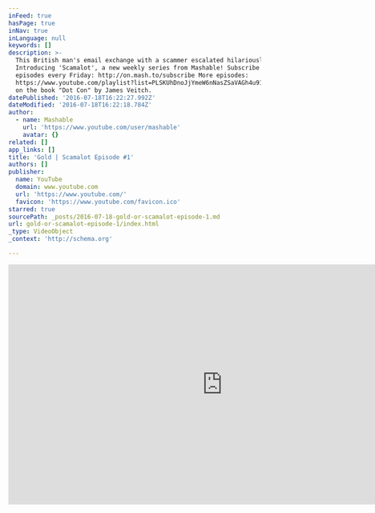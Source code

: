 ```yaml
---
inFeed: true
hasPage: true
inNav: true
inLanguage: null
keywords: []
description: >-
  This British man's email exchange with a scammer escalated hilariously.
  Introducing 'Scamalot', a new weekly series from Mashable! Subscribe for new
  episodes every Friday: http://on.mash.to/subscribe More episodes:
  https://www.youtube.com/playlist?list=PLSKUhDnoJjYmeW6nNasZSaVAGh4u91pEk Based
  on the book "Dot Con" by James Veitch.
datePublished: '2016-07-18T16:22:27.992Z'
dateModified: '2016-07-18T16:22:18.784Z'
author:
  - name: Mashable
    url: 'https://www.youtube.com/user/mashable'
    avatar: {}
related: []
app_links: []
title: 'Gold | Scamalot Episode #1'
authors: []
publisher:
  name: YouTube
  domain: www.youtube.com
  url: 'https://www.youtube.com/'
  favicon: 'https://www.youtube.com/favicon.ico'
starred: true
sourcePath: _posts/2016-07-18-gold-or-scamalot-episode-1.md
url: gold-or-scamalot-episode-1/index.html
_type: VideoObject
_context: 'http://schema.org'

---
```

<iframe src="https://cdn.embedly.com/widgets/media.html?src=https%3A%2F%2Fwww.youtube.com%2Fembed%2Fvideoseries%3Flist%3DPLSKUhDnoJjYmeW6nNasZSaVAGh4u91pEk&amp;url=http%3A%2F%2Fwww.youtube.com%2Fwatch%3Fv%3DN682eopajzA&amp;image=https%3A%2F%2Fi.ytimg.com%2Fvi%2FN682eopajzA%2Fhqdefault.jpg&amp;key=b7d04c9b404c499eba89ee7072e1c4f7&amp;type=text%2Fhtml&amp;schema=youtube" width="854" height="480" scrolling="no" frameborder="0" allowfullscreen="" style=""></iframe>